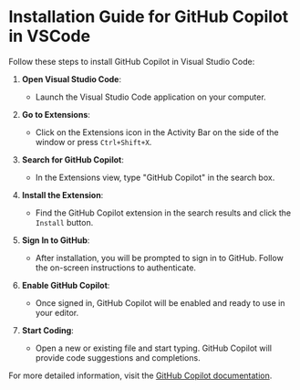 # Installation Guide for GitHub Copilot in VSCode

Follow these steps to install GitHub Copilot in Visual Studio Code:

1. **Open Visual Studio Code**:
    - Launch the Visual Studio Code application on your computer.

2. **Go to Extensions**:
    - Click on the Extensions icon in the Activity Bar on the side of the window or press `Ctrl+Shift+X`.

3. **Search for GitHub Copilot**:
    - In the Extensions view, type "GitHub Copilot" in the search box.

4. **Install the Extension**:
    - Find the GitHub Copilot extension in the search results and click the `Install` button.

5. **Sign In to GitHub**:
    - After installation, you will be prompted to sign in to GitHub. Follow the on-screen instructions to authenticate.

6. **Enable GitHub Copilot**:
    - Once signed in, GitHub Copilot will be enabled and ready to use in your editor.

7. **Start Coding**:
    - Open a new or existing file and start typing. GitHub Copilot will provide code suggestions and completions.

For more detailed information, visit the [GitHub Copilot documentation](https://docs.github.com/en/copilot/getting-started-with-github-copilot).
